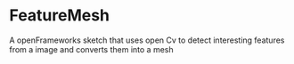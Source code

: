 FeatureMesh
===========

A openFrameworks sketch that uses open Cv to detect interesting features from a image and converts them into a mesh